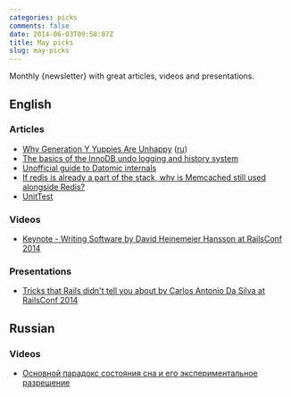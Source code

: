 ```yaml
---
categories: picks
comments: false
date: 2014-06-03T09:58:07Z
title: May picks
slug: may-picks
---
```


Monthly {newsletter} with great articles, videos and presentations.

<!--more-->

## English

### Articles

* [Why Generation Y Yuppies Are Unhappy](http://waitbutwhy.com/2013/09/why-generation-y-yuppies-are-unhappy.html) ([ru](http://us2.campaign-archive.com/?u=833bf5395122c8de57f99f863&id=853c245786))
* [The basics of the InnoDB undo logging and history system](http://blog.jcole.us/2014/04/16/the-basics-of-the-innodb-undo-logging-and-history-system/)
* [Unofficial guide to Datomic internals](http://tonsky.me/blog/unofficial-guide-to-datomic-internals/)
* [If redis is already a part of the stack, why is Memcached still used alongside Redis?](http://stackoverflow.com/questions/23601622/if-redis-is-already-a-part-of-the-stack-why-is-memcached-still-used-alongside-r/23650189#23650189)
* [UnitTest](http://martinfowler.com/bliki/UnitTest.html)

### Videos

* [Keynote - Writing Software by David Heinemeier Hansson at RailsConf 2014](http://www.confreaks.com/videos/3315%C2%ADrailsconf%C2%ADkeynote)

### Presentations

* [Tricks that Rails didn't tell you about by Carlos Antonio Da Silva at RailsConf 2014](https://speakerdeck.com/carlosantoniodasilva/tricks-that-rails-didnt-tell-you-about-at-railsconf-2014)

## Russian

### Videos

* [Основной парадокс состояния сна и его экспериментальное разрешение](http://polit.ru/article/2014/05/04/pigarev/)
